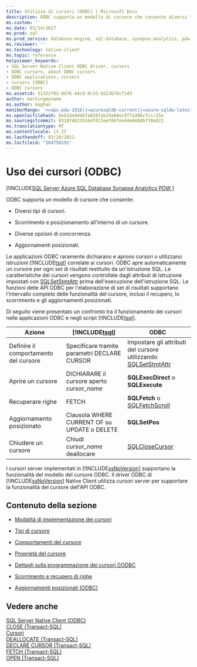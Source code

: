 ```yaml
---
title: Utilizzo di cursori (ODBC) | Microsoft Docs
description: ODBC supporta un modello di cursore che consente diversi tipi di cursori, scorrimento/posizionamento all'interno di un cursore, diverse opzioni di concorrenza e aggiornamenti posizionati.
ms.custom: ''
ms.date: 03/14/2017
ms.prod: sql
ms.prod_service: database-engine, sql-database, synapse-analytics, pdw
ms.reviewer: ''
ms.technology: native-client
ms.topic: reference
helpviewer_keywords:
- SQL Server Native Client ODBC driver, cursors
- ODBC cursors, about ODBC cursors
- ODBC applications, cursors
- cursors [ODBC]
- ODBC cursors
ms.assetid: 51322f92-0d76-44c9-9c33-9223676cf1d3
author: markingmyname
ms.author: maghan
monikerRange: '>=aps-pdw-2016||=azuresqldb-current||=azure-sqldw-latest||>=sql-server-2016||>=sql-server-linux-2017||=azuresqldb-mi-current'
ms.openlocfilehash: beb1de9d4bfa8507ab24a66ec9f7a306cfccc15e
ms.sourcegitcommit: 0310fdb22916df013eef86fee44e660dbf39ad21
ms.translationtype: MT
ms.contentlocale: it-IT
ms.lasthandoff: 03/20/2021
ms.locfileid: "104756191"
---
```

# <a name="using-cursors-odbc"></a>Uso dei cursori (ODBC)
[!INCLUDE[SQL Server Azure SQL Database Synapse Analytics PDW ](../../includes/applies-to-version/sql-asdb-asdbmi-asa-pdw.md)]

  ODBC supporta un modello di cursore che consente:  
  
-   Diversi tipi di cursori.  
  
-   Scorrimento e posizionamento all'interno di un cursore.  
  
-   Diverse opzioni di concorrenza.  
  
-   Aggiornamenti posizionati.  
  
 Le applicazioni ODBC raramente dichiarano e aprono cursori o utilizzano istruzioni [!INCLUDE[tsql](../../includes/tsql-md.md)] correlate ai cursori. ODBC apre automaticamente un cursore per ogni set di risultati restituito da un'istruzione SQL. Le caratteristiche dei cursori vengono controllate dagli attributi di istruzione impostati con [SQLSetStmtAttr](../../relational-databases/native-client-odbc-api/sqlsetstmtattr.md) prima dell'esecuzione dell'istruzione SQL. Le funzioni delle API ODBC per l'elaborazione di set di risultati supportano l'intervallo completo delle funzionalità del cursore, inclusi il recupero, lo scorrimento e gli aggiornamenti posizionati.  
  
 Di seguito viene presentato un confronto tra il funzionamento dei cursori nelle applicazioni ODBC e negli script [!INCLUDE[tsql](../../includes/tsql-md.md)].  
  
|Azione|[!INCLUDE[tsql](../../includes/tsql-md.md)]|ODBC|  
|------------|------------------------|----------|  
|Definire il comportamento del cursore|Specificare tramite parametri DECLARE CURSOR|Impostare gli attributi del cursore utilizzando [SQLSetStmtAttr](../../relational-databases/native-client-odbc-api/sqlsetstmtattr.md)|  
|Aprire un cursore|DICHIARARE il cursore aperto *cursor_name*|**SQLExecDirect** o **SQLExecute**|  
|Recuperare righe|FETCH|**SQLFetch** o [SQLFetchScroll](../../relational-databases/native-client-odbc-api/sqlfetchscroll.md)|  
|Aggiornamento posizionato|Clausola WHERE CURRENT OF su UPDATE o DELETE|**SQLSetPos**|  
|Chiudere un cursore|Chiudi *cursor_name* deallocare|[SQLCloseCursor](../../relational-databases/native-client-odbc-api/sqlclosecursor.md)|  
  
 I cursori server implementati in [!INCLUDE[ssNoVersion](../../includes/ssnoversion-md.md)] supportano la funzionalità del modello del cursore ODBC. Il driver ODBC di [!INCLUDE[ssNoVersion](../../includes/ssnoversion-md.md)] Native Client utilizza cursori server per supportare la funzionalità del cursore dell'API ODBC.  
  
## <a name="in-this-section"></a>Contenuto della sezione  
  
-   [Modalità di implementazione dei cursori](../../relational-databases/native-client-odbc-cursors/implementation/how-cursors-are-implemented.md)  
  
-   [Tipi di cursore](../../relational-databases/native-client-odbc-cursors/cursor-types.md)  
  
-   [Comportamenti del cursore](../../relational-databases/native-client-odbc-cursors/cursor-behaviors.md)  
  
-   [Proprietà del cursore](../../relational-databases/native-client-odbc-cursors/properties/cursor-properties.md)  
  
-   [Dettagli sulla programmazione dei cursori &#40;&#41;ODBC ](../../relational-databases/native-client-odbc-cursors/programming/cursor-programming-details-odbc.md)  
  
-   [Scorrimento e recupero di righe](../../relational-databases/native-client-odbc-cursors/scrolling-and-fetching-rows.md)  
  
-   [Aggiornamenti posizionati &#40;ODBC&#41;](../../relational-databases/native-client-odbc-cursors/positioned-updates-odbc.md)  
  
## <a name="see-also"></a>Vedere anche  
 [SQL Server Native Client &#40;ODBC&#41;](../../relational-databases/native-client/odbc/sql-server-native-client-odbc.md)   
 [CLOSE &#40;Transact-SQL&#41;](../../t-sql/language-elements/close-transact-sql.md)   
 [Cursori](../../relational-databases/cursors.md)   
 [DEALLOCATE &#40;Transact-SQL&#41;](../../t-sql/language-elements/deallocate-transact-sql.md)   
 [DECLARE CURSOR &#40;Transact-SQL&#41;](../../t-sql/language-elements/declare-cursor-transact-sql.md)   
 [FETCH &#40;Transact-SQL&#41;](../../t-sql/language-elements/fetch-transact-sql.md)   
 [OPEN &#40;Transact-SQL&#41;](../../t-sql/language-elements/open-transact-sql.md)  
  
  
